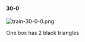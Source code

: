 #### 30-0
![train-30-0-0.png](https://github.com/lil-lab/nlvr/raw/master/nlvr/train/images/51/train-30-0-0.png "train-30-0-0.png")

One box has 2 black triangles
